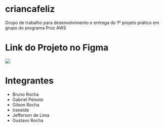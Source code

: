 # criancafeliz

Grupo de trabalho para desenvolvimento e entrega do 1º projeto prático em grupo do programa Proz AWS

# Link do Projeto no Figma

<a href="https://www.figma.com/file/6i3Ad5ZWCp3oEe1i9qnCK5/Creche-Crian%C3%A7a-Feliz?type=design&node-id=1%3A2&mode=design&t=dwE3MsCdn5YodMhb-1"><img src="[https://www.flaticon.com/br/icone-gratis/figma_5968705?term=figma&page=1&position=2&origin=search&related_id=5968705](https://github.com/Proz-HTML/criancafeliz/blob/main/img/figma.png)"></a>

# Integrantes

<ul>
<li>Bruno Rocha</li>
<li>Gabriel Peixoto</li>
<li>Gilson Rocha</li>
<li>Iraneide</li>
<li>Jefferson de Lima</li>
<li>Gustavo Rocha</li>
</ul>
